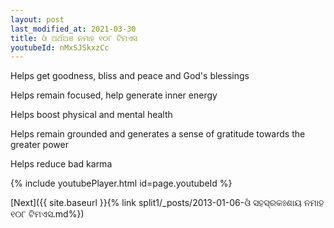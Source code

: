```yaml
---
layout: post
last_modified_at: 2021-03-30
title: ଓଁ ଅର୍ଥଅଞ ନମାହ ୧୦୮ ଟିମଏସ
youtubeId: nMxSJSkxzCc
---
```

 
 
Helps get goodness, bliss and peace and God's blessings
 
Helps remain focused, help generate inner energy 
 
Helps boost physical and mental health 
 
Helps remain grounded and generates a sense of gratitude towards the greater power 
 
Helps reduce bad karma
 
 
 
 


{% include youtubePlayer.html id=page.youtubeId %}
 
[Next]({{ site.baseurl }}{% link  split1/_posts/2013-01-06-ଓଁ ସହସ୍ରକଃଶାୟ ନମାହ  ୧୦୮ ଟିମଏସ.md%})
 
